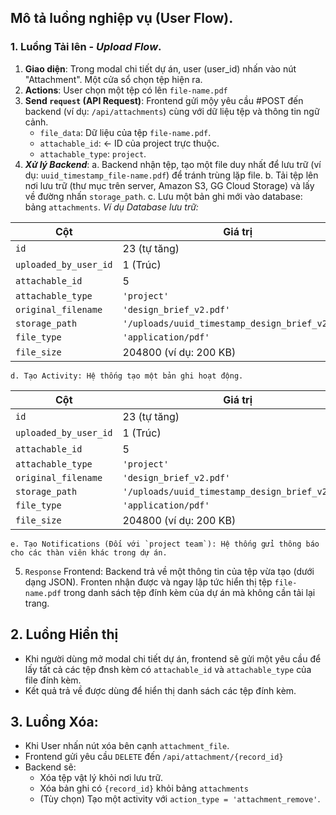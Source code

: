## Mô tả luồng nghiệp vụ (User Flow).
### 1. Luồng Tải lên - ***Upload Flow***.
1. **Giao diện**: Trong modal chi tiết dự án, user (user_id) nhấn vào nút "Attachment". Một cửa sổ chọn tệp hiện ra.
2. **Actions**: User chọn một tệp có lên `file-name.pdf`
3. **Send `request` (API Request)**: Frontend gửi mộy yêu cầu #POST đến backend (ví dụ: `/api/attachments`) cùng với dữ liệu tệp và thông tin ngữ cảnh.
	- `file_data`: Dữ liệu của tệp `file-name.pdf`.
	- `attachable_id`: <- ID của project trực thuộc.
	- `attachable_type`: `project`.
4. ***Xử lý Backend***:
	a. Backend nhận tệp, tạo một file duy nhất để lưu trữ (ví dụ: `uuid_timestamp_file-name.pdf`) để tránh trùng lặp file.
	b. Tải tệp lên nơi lưu trữ (thư mục trên server, Amazon S3, GG Cloud Storage) và lấy về đường nhấn `storage_path`.
	c. Lưu một bản ghi mới vào database: bảng `attachments`.
*Ví dụ Database lưu trữ:*

| Cột                   | Giá trị                                         |
| --------------------- | ----------------------------------------------- |
| `id`                  | 23 (tự tăng)                                    |
| `uploaded_by_user_id` | 1 (Trúc)                                        |
| `attachable_id`       | 5                                               |
| `attachable_type`     | `'project'`                                     |
| `original_filename`   | `'design_brief_v2.pdf'`                         |
| `storage_path`        | `'/uploads/uuid_timestamp_design_brief_v2.pdf'` |
| `file_type`           | `'application/pdf'`                             |
| `file_size`           | 204800 (ví dụ: 200 KB)                          |
	d. Tạo Activity: Hệ thống tạo một bản ghi hoạt động.

| Cột                   | Giá trị                                         |
| --------------------- | ----------------------------------------------- |
| `id`                  | 23 (tự tăng)                                    |
| `uploaded_by_user_id` | 1 (Trúc)                                        |
| `attachable_id`       | 5                                               |
| `attachable_type`     | `'project'`                                     |
| `original_filename`   | `'design_brief_v2.pdf'`                         |
| `storage_path`        | `'/uploads/uuid_timestamp_design_brief_v2.pdf'` |
| `file_type`           | `'application/pdf'`                             |
| `file_size`           | 204800 (ví dụ: 200 KB)                          |
	e. Tạo Notifications (Đối với `project team`): Hệ thống gửi thông báo cho các thàn viên khác trong dự án.
5. `Response` Frontend: Backend trả về một thông tin của tệp vừa tạo (dưới dạng JSON). Fronten nhận được và ngay lập tức hiển thị tệp `file-name.pdf` trong danh sách tệp đính kèm của dự án mà không cần tải lại trang.
## 2. Luồng Hiển thị
- Khi người dùng mở modal chi tiết dự án, frontend sẽ gửi một yêu cầu để lấy tất cả các tệp đnsh kèm có `attachable_id` và `attachable_type` của file đính kèm.
- Kết quả trả về được dùng để hiển thị danh sách các tệp đính kèm.
## 3. Luồng Xóa:
- Khi User nhấn nút xóa bên cạnh `attachment_file`.
- Frontend gửi yêu cầu `DELETE` đến `/api/attachment/{record_id}`
- Backend sẽ:
	- Xóa tệp vật lý khỏi nơi lưu trữ.
	- Xóa bản ghi có `{record_id}` khỏi bảng `attachments`
	- (Tùy chọn) Tạo một activity với `action_type = 'attachment_remove'`.
